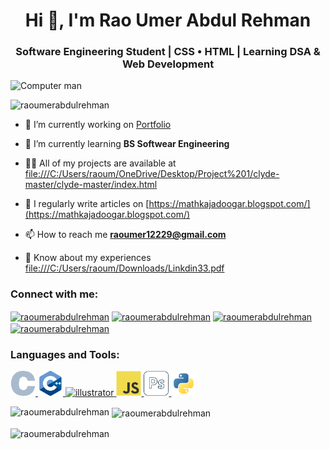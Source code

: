 <h1 align="center">Hi 👋, I'm Rao Umer Abdul Rehman</h1>
<h3 align="center">Software Engineering Student | CSS • HTML | Learning DSA & Web Development</h3>

<img src="programming.gif" alt="Computer man" style="width:48px;height:48px;">


<p align="left"> <img src="https://komarev.com/ghpvc/?username=raoumerabdulrehman&label=Profile%20views&color=0e75b6&style=flat" alt="raoumerabdulrehman" /> </p>

- 🔭 I’m currently working on [Portfolio](file:///C:/Users/raoum/OneDrive/Desktop/Project%201/clyde-master/clyde-master/index.html)

- 🌱 I’m currently learning **BS Softwear Engineering**

- 👨‍💻 All of my projects are available at [file:///C:/Users/raoum/OneDrive/Desktop/Project%201/clyde-master/clyde-master/index.html](file:///C:/Users/raoum/OneDrive/Desktop/Project%201/clyde-master/clyde-master/index.html)

- 📝 I regularly write articles on [https://mathkajadoogar.blogspot.com/](https://mathkajadoogar.blogspot.com/)

- 📫 How to reach me **raoumer12229@gmail.com**

- 📄 Know about my experiences [file:///C:/Users/raoum/Downloads/Linkdin33.pdf](file:///C:/Users/raoum/Downloads/Linkdin33.pdf)

<h3 align="left">Connect with me:</h3>
<p align="left">
<a href="https://linkedin.com/in/raoumerabdulrehman" target="blank"><img align="center" src="https://raw.githubusercontent.com/rahuldkjain/github-profile-readme-generator/master/src/images/icons/Social/linked-in-alt.svg" alt="raoumerabdulrehman" height="30" width="40" /></a>
<a href="https://fb.com/raoumerabdulrehman" target="blank"><img align="center" src="https://raw.githubusercontent.com/rahuldkjain/github-profile-readme-generator/master/src/images/icons/Social/facebook.svg" alt="raoumerabdulrehman" height="30" width="40" /></a>
<a href="https://instagram.com/raoumerabdulrehman" target="blank"><img align="center" src="https://raw.githubusercontent.com/rahuldkjain/github-profile-readme-generator/master/src/images/icons/Social/instagram.svg" alt="raoumerabdulrehman" height="30" width="40" /></a>
<a href="https://www.youtube.com/c/raoumerabdulrehman" target="blank"><img align="center" src="https://raw.githubusercontent.com/rahuldkjain/github-profile-readme-generator/master/src/images/icons/Social/youtube.svg" alt="raoumerabdulrehman" height="30" width="40" /></a>
</p>

<h3 align="left">Languages and Tools:</h3>
<p align="left"> <a href="https://www.cprogramming.com/" target="_blank" rel="noreferrer"> <img src="https://raw.githubusercontent.com/devicons/devicon/master/icons/c/c-original.svg" alt="c" width="40" height="40"/> </a> <a href="https://www.w3schools.com/cpp/" target="_blank" rel="noreferrer"> <img src="https://raw.githubusercontent.com/devicons/devicon/master/icons/cplusplus/cplusplus-original.svg" alt="cplusplus" width="40" height="40"/> </a> <a href="https://www.adobe.com/in/products/illustrator.html" target="_blank" rel="noreferrer"> <img src="https://www.vectorlogo.zone/logos/adobe_illustrator/adobe_illustrator-icon.svg" alt="illustrator" width="40" height="40"/> </a> <a href="https://developer.mozilla.org/en-US/docs/Web/JavaScript" target="_blank" rel="noreferrer"> <img src="https://raw.githubusercontent.com/devicons/devicon/master/icons/javascript/javascript-original.svg" alt="javascript" width="40" height="40"/> </a> <a href="https://www.photoshop.com/en" target="_blank" rel="noreferrer"> <img src="https://raw.githubusercontent.com/devicons/devicon/master/icons/photoshop/photoshop-line.svg" alt="photoshop" width="40" height="40"/> </a> <a href="https://www.python.org" target="_blank" rel="noreferrer"> <img src="https://raw.githubusercontent.com/devicons/devicon/master/icons/python/python-original.svg" alt="python" width="40" height="40"/> </a> </p>

<p><img align="left" src="https://github-readme-stats.vercel.app/api/top-langs?username=raoumerabdulrehman&show_icons=true&locale=en&layout=compact" alt="raoumerabdulrehman" /></p>

<p>&nbsp;<img align="center" src="https://github-readme-stats.vercel.app/api?username=raoumerabdulrehman&show_icons=true&locale=en" alt="raoumerabdulrehman" /></p>

<p><img align="center" src="https://github-readme-streak-stats.herokuapp.com/?user=raoumerabdulrehman&" alt="raoumerabdulrehman" /></p>
